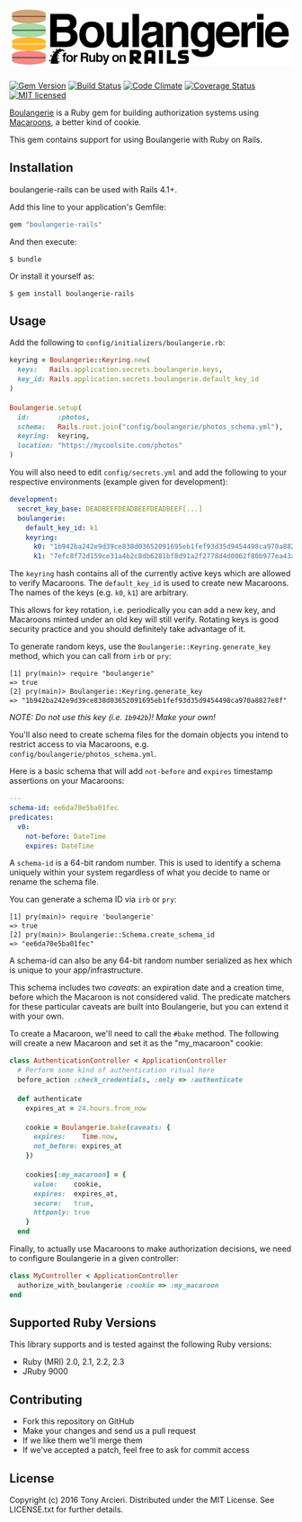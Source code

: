 ![Boulangerie](https://raw.githubusercontent.com/cryptosphere/boulangerie-rails/master/boulangerie-rails.png)
======================
[![Gem Version](https://badge.fury.io/rb/boulangerie-rails.svg)](http://rubygems.org/gems/boulangerie-rails)
[![Build Status](https://travis-ci.org/cryptosphere/boulangerie-rails.svg)](https://travis-ci.org/cryptosphere/boulangerie-rails)
[![Code Climate](https://codeclimate.com/github/cryptosphere/boulangerie-rails/badges/gpa.svg)](https://codeclimate.com/github/cryptosphere/boulangerie-rails)
[![Coverage Status](https://coveralls.io/repos/cryptosphere/boulangerie-rails/badge.svg?branch=master&service=github)](https://coveralls.io/github/cryptosphere/boulangerie-rails?branch=master)
[![MIT licensed](https://img.shields.io/badge/license-MIT-blue.svg)](https://github.com/cryptosphere/boulangerie-rails/master/LICENSE.txt)

[Boulangerie] is a Ruby gem for building authorization systems using
[Macaroons](http://macaroons.io), a better kind of cookie.

This gem contains support for using Boulangerie with Ruby on Rails.

[Boulangerie]: https://github.com/cryptosphere/boulangerie

## Installation

boulangerie-rails can be used with Rails 4.1+.

Add this line to your application's Gemfile:

```ruby
gem "boulangerie-rails"
```

And then execute:

    $ bundle

Or install it yourself as:

    $ gem install boulangerie-rails

## Usage

Add the following to `config/initializers/boulangerie.rb`:

```ruby
keyring = Boulangerie::Keyring.new(
  keys:   Rails.application.secrets.boulangerie.keys,
  key_id: Rails.application.secrets.boulangerie.default_key_id
)

Boulangerie.setup(
  id:       :photos,
  schema:   Rails.root.join("config/boulangerie/photos_schema.yml"),
  keyring:  keyring,
  location: "https://mycoolsite.com/photos"
)
```

You will also need to edit `config/secrets.yml` and add the following to
your respective environments (example given for development):

```yaml
development:
  secret_key_base: DEADBEEFDEADBEEFDEADBEEF[...]
  boulangerie:
    default_key_id: k1
    keyring:
      k0: "1b942ba242e9d39ce838d03652091695eb1fef93d35d9454498ca970a8827e8f"
      k1: "7efc8f72d159ce31a4b2c8db6281bf8d91a2f2778d4d0062f80b977ea43a8ec4"
```

The `keyring` hash contains all of the currently active keys which are allowed
to verify Macaroons. The `default_key_id` is used to create new Macaroons.
The names of the keys (e.g. `k0`, `k1`) are arbitrary.

This allows for key rotation, i.e. periodically you can add a new key, and
Macaroons minted under an old key will still verify. Rotating keys is good
security practice and you should definitely take advantage of it.

To generate random keys, use the `Boulangerie::Keyring.generate_key` method,
which you can call from `irb` or `pry`:

```
[1] pry(main)> require "boulangerie"
=> true
[2] pry(main)> Boulangerie::Keyring.generate_key
=> "1b942ba242e9d39ce838d03652091695eb1fef93d35d9454498ca970a8827e8f"
```

*NOTE: Do not use this key (i.e. `1b942b`)! Make your own!*

You'll also need to create schema files for the domain objects you intend to
restrict access to via Macaroons, e.g. `config/boulangerie/photos_schema.yml`.

Here is a basic schema that will add `not-before` and `expires` timestamp
assertions on your Macaroons:

```yaml
---
schema-id: ee6da70e5ba01fec
predicates:
  v0:
    not-before: DateTime
    expires: DateTime
```

A `schema-id` is a 64-bit random number. This is used to identify a schema
uniquely within your system regardless of what you decide to name or rename
the schema file.

You can generate a schema ID via `irb` or `pry`:

```
[1] pry(main)> require 'boulangerie'
=> true
[2] pry(main)> Boulangerie::Schema.create_schema_id
=> "ee6da70e5ba01fec"
```

A schema-id can also be any 64-bit random number serialized as hex which
is unique to your app/infrastructure.

This schema includes two *caveats*: an expiration date and a creation time,
before which the Macaroon is not considered valid.
The predicate matchers for these particular caveats are built into
Boulangerie, but you can extend it with your own.

To create a Macaroon, we'll need to call the `#bake` method. The following
will create a new Macaroon and set it as the "my_macaroon" cookie:

```ruby
class AuthenticationController < ApplicationController
  # Perform some kind of authentication ritual here
  before_action :check_credentials, :only => :authenticate

  def authenticate
    expires_at = 24.hours.from_now

    cookie = Boulangerie.bake(caveats: {
      expires:    Time.now,
      not_before: expires_at
    })

    cookies[:my_macaroon] = {
      value:    cookie,
      expires:  expires_at,
      secure:   true,
      httponly: true
    }
  end
```

Finally, to actually use Macaroons to make authorization decisions, we need
to configure Boulangerie in a given controller:

```ruby
class MyController < ApplicationController
  authorize_with_boulangerie :cookie => :my_macaroon
end
```

## Supported Ruby Versions

This library supports and is tested against the following Ruby versions:

* Ruby (MRI) 2.0, 2.1, 2.2, 2.3
* JRuby 9000

## Contributing

* Fork this repository on GitHub
* Make your changes and send us a pull request
* If we like them we'll merge them
* If we've accepted a patch, feel free to ask for commit access

## License

Copyright (c) 2016 Tony Arcieri. Distributed under the MIT License.
See LICENSE.txt for further details.

